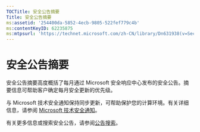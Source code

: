 ```yaml
---
TOCTitle: 安全公告摘要
Title: 安全公告摘要
ms:assetid: '254400da-5852-4ecb-9805-522fef779c4b'
ms:contentKeyID: 62235875
ms:mtpsurl: 'https://technet.microsoft.com/zh-CN/library/Dn631938(v=Security.10)'
---
```


安全公告摘要
============

安全公告摘要高度概括了每月通过 Microsoft 安全响应中心发布的安全公告。摘要信息可帮助客户确定每月安全更新的优先级。

与 Microsoft 技术安全通知保持同步更新，可帮助保护您的计算环境。有关详细信息，请参阅 [Microsoft 技术安全通知](https://technet.microsoft.com/security/dd252948)。

有关更多信息或搜索安全公告，请参阅[公告搜索](https://technet.microsoft.com/security/bulletin/)。
